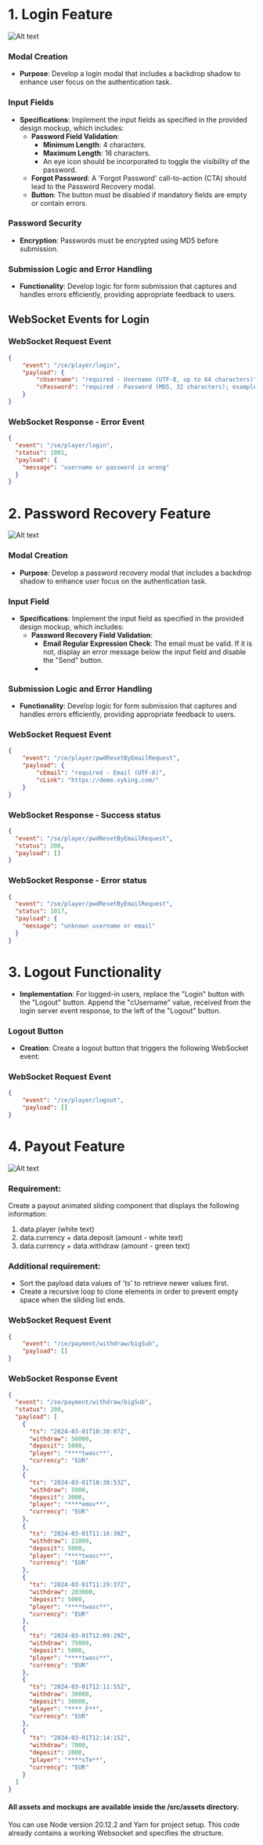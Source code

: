# 1. Login Feature

![Alt text](./src/assets/mockups/Login.png "Login")


### Modal Creation
- **Purpose**: Develop a login modal that includes a backdrop shadow to enhance user focus on the authentication task.

### Input Fields
- **Specifications**: Implement the input fields as specified in the provided design mockup, which includes:
    - **Password Field Validation**:
        - **Minimum Length**: 4 characters.
        - **Maximum Length**: 16 characters.
        - An eye icon should be incorporated to toggle the visibility of the password.
    - **Forgot Password**: A 'Forgot Password' call-to-action (CTA) should lead to the Password Recovery modal.
    - **Button**: The button must be disabled if mandatory fields are empty or contain errors.

### Password Security
- **Encryption**: Passwords must be encrypted using MD5 before submission.

### Submission Logic and Error Handling
- **Functionality**: Develop logic for form submission that captures and handles errors efficiently, providing appropriate feedback to users.

## WebSocket Events for Login

### WebSocket Request Event
```json
{
    "event": "/ce/player/login",
    "payload": {
        "cUsername": "required - Username (UTF-8, up to 64 characters)",
        "cPassword": "required - Password (MD5, 32 characters); example MD5: 098f6bcd4621d373cade4e832627b4f6"
    }
}
```

### WebSocket Response - Error Event
```json
{
  "event": "/se/player/login",
  "status": 1001,
  "payload": {
    "message": "username or password is wrong"
  }
}
```


# 2. Password Recovery Feature

![Alt text](./src/assets/mockups/Password-recovery.png "Password recovery")

### Modal Creation
- **Purpose**: Develop a password recovery modal that includes a backdrop shadow to enhance user focus on the authentication task.

### Input Field
- **Specifications**: Implement the input field as specified in the provided design mockup, which includes:
    - **Password Recovery Field Validation**:
        - **Email Regular Expression Check**: The email must be valid. If it is not, display an error message below the input field and disable the "Send" button.
        - 
### Submission Logic and Error Handling
- **Functionality**: Develop logic for form submission that captures and handles errors efficiently, providing appropriate feedback to users.

### WebSocket Request Event
```json
{
    "event": "/ce/player/pwdResetByEmailRequest",
    "payload": {
        "cEmail": "required - Email (UTF-8)",
        "cLink": "https://demo.vyking.com/"
    }
}
```
### WebSocket Response - Success status
```json
{
  "event": "/se/player/pwdResetByEmailRequest",
  "status": 200,
  "payload": []
}
```

### WebSocket Response - Error status
```json
{
  "event": "/se/player/pwdResetByEmailRequest",
  "status": 1017,
  "payload": {
    "message": "unknown username or email"
  }
}
```


# 3. Logout Functionality
- **Implementation**: For logged-in users, replace the "Login" button with the "Logout" button. Append the "cUsername" value, received from the login server event response, to the left of the "Logout" button.

### Logout Button
- **Creation**: Create a logout button that triggers the following WebSocket event:


### WebSocket Request Event
```json
{
    "event": "/ce/player/logout",
    "payload": []
}
```

# 4. Payout Feature
![Alt text](./src/assets/mockups/payout.gif "Payout")

### Requirement:

Create a payout animated sliding component that displays the following information:
1. data.player (white text)
2. data.currency + data.deposit (amount - white text)
3. data.currency + data.withdraw (amount - green text)

### Additional requirement:
- Sort the payload data values of 'ts' to retrieve newer values first.
- Create a recursive loop to clone elements in order to prevent empty space when the sliding list ends.

### WebSocket Request Event
```json
{
    "event": "/ce/payment/withdraw/bigSub",
    "payload": []
}
```

### WebSocket Response Event
```json
{
  "event": "/se/payment/withdraw/bigSub",
  "status": 200,
  "payload": [
    {
      "ts": "2024-03-01T10:38:07Z",
      "withdraw": 50000,
      "deposit": 5000,
      "player": "****twasc**",
      "currency": "EUR"
    },
    {
      "ts": "2024-03-01T10:38:53Z",
      "withdraw": 5000,
      "deposit": 3000,
      "player": "****emov**",
      "currency": "EUR"
    },
    {
      "ts": "2024-03-01T11:16:30Z",
      "withdraw": 21000,
      "deposit": 5000,
      "player": "****twasc**",
      "currency": "EUR"
    },
    {
      "ts": "2024-03-01T11:29:37Z",
      "withdraw": 203000,
      "deposit": 5000,
      "player": "****twasc**",
      "currency": "EUR"
    },
    {
      "ts": "2024-03-01T12:09:29Z",
      "withdraw": 75000,
      "deposit": 5000,
      "player": "****twasc**",
      "currency": "EUR"
    },
    {
      "ts": "2024-03-01T12:11:55Z",
      "withdraw": 30000,
      "deposit": 30000,
      "player": "****_F**",
      "currency": "EUR"
    },
    {
      "ts": "2024-03-01T12:14:15Z",
      "withdraw": 7000,
      "deposit": 2000,
      "player": "****sTe**",
      "currency": "EUR"
    }
  ]
}
```


#### All assets and mockups are available inside the **/src/assets** directory.

You can use Node version 20.12.2 and Yarn for project setup.
This code already contains a working Websocket and specifies the structure.

